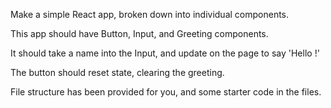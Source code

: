 Make a simple React app, broken down into individual components.

This app should have Button, Input, and Greeting components.

It should take a name into the Input, and update on the page to say 'Hello <name>!'

The button should reset state, clearing the greeting.

File structure has been provided for you, and some starter code in the files.
